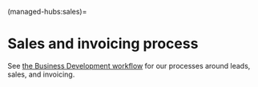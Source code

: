 (managed-hubs:sales)=
# Sales and invoicing process

See [the Business Development workflow](../../partnerships/crm/hub-service.md) for our processes around leads, sales, and invoicing.
